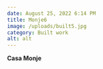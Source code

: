 ```yaml
---
date: August 25, 2022 6:14 PM
title: Monje6
image: /uploads/built5.jpg
category: Built work
alt: alt
---
```

**Casa Monje**